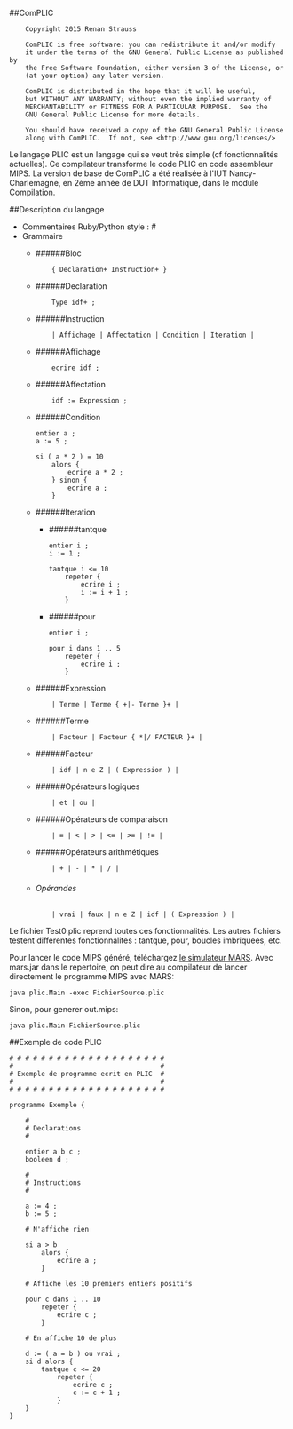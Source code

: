 ##ComPLIC
```
    Copyright 2015 Renan Strauss

    ComPLIC is free software: you can redistribute it and/or modify
    it under the terms of the GNU General Public License as published by
    the Free Software Foundation, either version 3 of the License, or
    (at your option) any later version.

    ComPLIC is distributed in the hope that it will be useful,
    but WITHOUT ANY WARRANTY; without even the implied warranty of
    MERCHANTABILITY or FITNESS FOR A PARTICULAR PURPOSE.  See the
    GNU General Public License for more details.

    You should have received a copy of the GNU General Public License
    along with ComPLIC.  If not, see <http://www.gnu.org/licenses/>

```

Le langage PLIC est un langage qui se veut très simple (cf fonctionnalités actuelles).
Ce compilateur transforme le code PLIC en code assembleur MIPS.
La version de base de ComPLIC a été réalisée à l'IUT Nancy-Charlemagne, en 2ème année de DUT Informatique, dans le module Compilation.

##Description du langage

* Commentaires Ruby/Python style : \#
* Grammaire
	- ######Bloc
		```
			{ Declaration+ Instruction+ }
		```

	- ######Declaration
		```
			Type idf+ ;
		```

	- ######Instruction
		```
			| Affichage | Affectation | Condition | Iteration |
		```

	- ######Affichage
		```
			ecrire idf ;
		```

	- ######Affectation
		```
			idf := Expression ;
		```

	- ######Condition
		```
		entier a ;
		a := 5 ;

		si ( a * 2 ) = 10
			alors {
				ecrire a * 2 ;
			} sinon {
				ecrire a ;
			}
		```

	- ######Iteration
		- ######tantque
			```
			entier i ;
			i := 1 ;

			tantque i <= 10
				repeter {
					ecrire i ;
					i := i + 1 ;
				}
			```
		- ######pour
			```
			entier i ;

			pour i dans 1 .. 5
				repeter {
					ecrire i ;
				}
			```

	- ######Expression
		```
			| Terme | Terme { +|- Terme }+ |
		```

	- ######Terme
		```
			| Facteur | Facteur { *|/ FACTEUR }+ |
		```

	- ######Facteur
		```
			| idf | n e Z | ( Expression ) |
		```

	- ######Opérateurs logiques
		```
			| et | ou |
		```

	-	######Opérateurs de comparaison
		```
			| = | < | > | <= | >= | != |
		```

	- ######Opérateurs arithmétiques
		```
			| + | - | * | / |
		```

	- ###### Opérandes
		```
			| vrai | faux | n e Z | idf | ( Expression ) |
		```

Le fichier Test0.plic reprend toutes ces fonctionnalités.
Les autres fichiers testent differentes fonctionnalites : tantque, pour, boucles imbriquees, etc.

Pour lancer le code MIPS généré, téléchargez [le simulateur MARS](http://courses.missouristate.edu/KenVollmar/MARS/).
Avec mars.jar dans le repertoire, on peut dire au compilateur de lancer directement le programme MIPS avec MARS:

```
java plic.Main -exec FichierSource.plic
```

Sinon, pour generer out.mips:

```
java plic.Main FichierSource.plic
```

##Exemple de code PLIC

```
# # # # # # # # # # # # # # # # # # # #
#                                     #
# Exemple de programme ecrit en PLIC  #
#                                     #
# # # # # # # # # # # # # # # # # # # #

programme Exemple {

	#
	# Declarations
	#	

	entier a b c ;
	booleen d ;

	#
	# Instructions
	#

	a := 4 ;
	b := 5 ;

	# N'affiche rien

	si a > b
		alors {
			ecrire a ;
		}

	# Affiche les 10 premiers entiers positifs

	pour c dans 1 .. 10
		repeter {
			ecrire c ;
		}

	# En affiche 10 de plus

	d := ( a = b ) ou vrai ;
	si d alors {
		tantque c <= 20
			repeter {
				ecrire c ;
				c := c + 1 ;
			}
	}
}
```